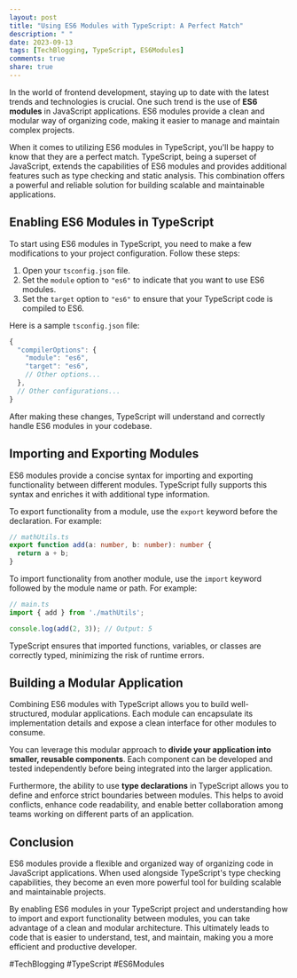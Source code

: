```yaml
---
layout: post
title: "Using ES6 Modules with TypeScript: A Perfect Match"
description: " "
date: 2023-09-13
tags: [TechBlogging, TypeScript, ES6Modules]
comments: true
share: true
---
```


In the world of frontend development, staying up to date with the latest trends and technologies is crucial. One such trend is the use of **ES6 modules** in JavaScript applications. ES6 modules provide a clean and modular way of organizing code, making it easier to manage and maintain complex projects.

When it comes to utilizing ES6 modules in TypeScript, you'll be happy to know that they are a perfect match. TypeScript, being a superset of JavaScript, extends the capabilities of ES6 modules and provides additional features such as type checking and static analysis. This combination offers a powerful and reliable solution for building scalable and maintainable applications.

## Enabling ES6 Modules in TypeScript

To start using ES6 modules in TypeScript, you need to make a few modifications to your project configuration. Follow these steps:

1. Open your `tsconfig.json` file.
2. Set the `module` option to `"es6"` to indicate that you want to use ES6 modules.
3. Set the `target` option to `"es6"` to ensure that your TypeScript code is compiled to ES6.

Here is a sample `tsconfig.json` file:

```typescript
{
  "compilerOptions": {
    "module": "es6",
    "target": "es6",
    // Other options...
  },
  // Other configurations...
}
```

After making these changes, TypeScript will understand and correctly handle ES6 modules in your codebase.

## Importing and Exporting Modules

ES6 modules provide a concise syntax for importing and exporting functionality between different modules. TypeScript fully supports this syntax and enriches it with additional type information.

To export functionality from a module, use the `export` keyword before the declaration. For example:

```typescript
// mathUtils.ts
export function add(a: number, b: number): number {
  return a + b;
}
```

To import functionality from another module, use the `import` keyword followed by the module name or path. For example:

```typescript
// main.ts
import { add } from './mathUtils';

console.log(add(2, 3)); // Output: 5
```

TypeScript ensures that imported functions, variables, or classes are correctly typed, minimizing the risk of runtime errors.

## Building a Modular Application

Combining ES6 modules with TypeScript allows you to build well-structured, modular applications. Each module can encapsulate its implementation details and expose a clean interface for other modules to consume.

You can leverage this modular approach to **divide your application into smaller, reusable components**. Each component can be developed and tested independently before being integrated into the larger application.

Furthermore, the ability to use **type declarations** in TypeScript allows you to define and enforce strict boundaries between modules. This helps to avoid conflicts, enhance code readability, and enable better collaboration among teams working on different parts of an application.

## Conclusion

ES6 modules provide a flexible and organized way of organizing code in JavaScript applications. When used alongside TypeScript's type checking capabilities, they become an even more powerful tool for building scalable and maintainable projects.

By enabling ES6 modules in your TypeScript project and understanding how to import and export functionality between modules, you can take advantage of a clean and modular architecture. This ultimately leads to code that is easier to understand, test, and maintain, making you a more efficient and productive developer.

#TechBlogging #TypeScript #ES6Modules